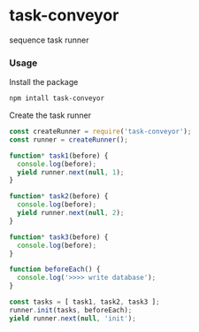# task-conveyor

sequence task runner

### Usage

Install the package

```bash
npm intall task-conveyor
```

Create the task runner

```js
const createRunner = require('task-conveyor');
const runner = createRunner();

function* task1(before) {
  console.log(before);
  yield runner.next(null, 1);
}

function* task2(before) {
  console.log(before);
  yield runner.next(null, 2);
}

function* task3(before) {
  console.log(before);
}

function beforeEach() {
  console.log('>>>> write database');
}

const tasks = [ task1, task2, task3 ];
runner.init(tasks, beforeEach);
yield runner.next(null, 'init');
```

